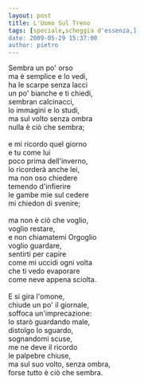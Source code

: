 ```yaml
---
layout: post
title: L'Uomo Sul Treno
tags: [speciale,scheggia d'essenza,]
date: 2009-05-29 15:37:00
author: pietro
---
```

Sembra un po' orso<br/>ma è semplice e lo vedi,<br/>ha le scarpe senza lacci<br/>un po' bianche e ti chiedi,<br/>sembran calcinacci,<br/>lo immagini e lo studi,<br/>ma sul volto senza ombra<br/>nulla è ciò che sembra;<br/><br/>e mi ricordo quel giorno<br/>e tu come lui<br/>poco prima dell'inverno,<br/>lo ricorderà anche lei,<br/>ma non oso chiedere<br/>temendo d'infierire<br/>le gambe mie sul cedere<br/>mi chiedon di svenire;<br/><br/>ma non è ciò che voglio,<br/>voglio restare,<br/>e non chiamatemi Orgoglio<br/>voglio guardare,<br/>sentirti per capire<br/>come mi uccidi ogni volta<br/>che ti vedo evaporare<br/>come neve appena sciolta.<br/><br/>E si gira l'omone,<br/>chiude un po' il giornale,<br/>soffoca un'imprecazione:<br/>lo starò guardando male,<br/>distolgo lo sguardo,<br/>sognandomi scuse,<br/>me ne deve il ricordo<br/>le palpebre chiuse,<br/>ma sul suo volto, senza ombra,<br/>forse tutto è ciò che sembra.
